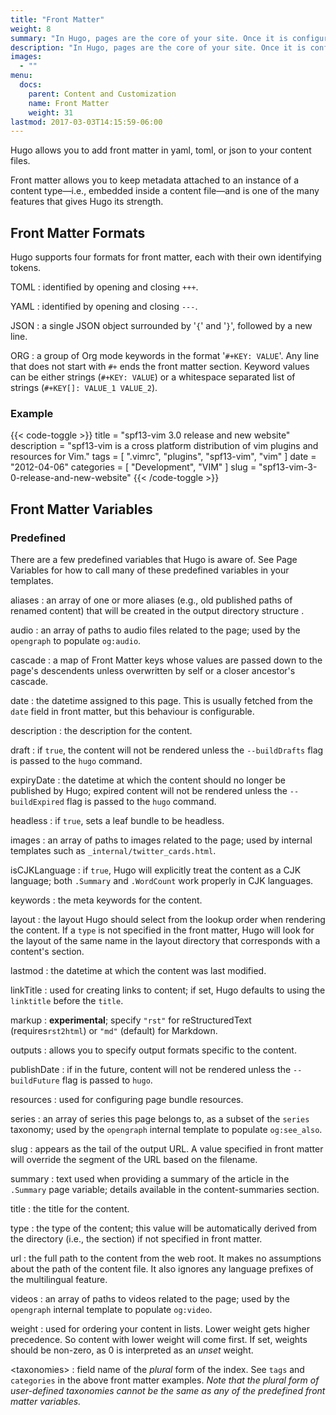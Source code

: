 ```yaml
---
title: "Front Matter"
weight: 8
summary: "In Hugo, pages are the core of your site. Once it is configured, pages are definitely the added value to your documentation site."
description: "In Hugo, pages are the core of your site. Once it is configured, pages are definitely the added value to your documentation site."
images: 
  - ""
menu:
  docs:
    parent: Content and Customization
    name: Front Matter
    weight: 31
lastmod: 2017-03-03T14:15:59-06:00
---
```


Hugo allows you to add front matter in yaml, toml, or json to your content files.

Front matter allows you to keep metadata attached to an instance of a content type—i.e., embedded inside a content file—and is one of the many features that gives Hugo its strength.

## Front Matter Formats

Hugo supports four formats for front matter, each with their own identifying tokens.

TOML
: identified by opening and closing `+++`.

YAML
: identified by opening and closing `---`.

JSON
: a single JSON object surrounded by '`{`' and '`}`', followed by a new line.

ORG
: a group of Org mode keywords in the format '`#+KEY: VALUE`'. Any line that does not start with `#+` ends the front matter section.
  Keyword values can be either strings (`#+KEY: VALUE`) or a whitespace separated list of strings (`#+KEY[]: VALUE_1 VALUE_2`).

  ### Example

{{< code-toggle >}}
title = "spf13-vim 3.0 release and new website"
description = "spf13-vim is a cross platform distribution of vim plugins and resources for Vim."
tags = [ ".vimrc", "plugins", "spf13-vim", "vim" ]
date = "2012-04-06"
categories = [
  "Development",
  "VIM"
]
slug = "spf13-vim-3-0-release-and-new-website"
{{< /code-toggle >}}

## Front Matter Variables

### Predefined

There are a few predefined variables that Hugo is aware of. See Page Variables for how to call many of these predefined variables in your templates.

aliases
: an array of one or more aliases (e.g., old published paths of renamed content) that will be created in the output directory structure . 

audio
: an array of paths to audio files related to the page; used by the `opengraph` to populate `og:audio`.

cascade
: a map of Front Matter keys whose values are passed down to the page's descendents unless overwritten by self or a closer ancestor's cascade. 

date
: the datetime assigned to this page. This is usually fetched from the `date` field in front matter, but this behaviour is configurable.

description
: the description for the content.

draft
: if `true`, the content will not be rendered unless the `--buildDrafts` flag is passed to the `hugo` command.

expiryDate
: the datetime at which the content should no longer be published by Hugo; expired content will not be rendered unless the `--buildExpired` flag is passed to the `hugo` command.

headless
: if `true`, sets a leaf bundle to be headless.

images
: an array of paths to images related to the page; used by internal templates such as `_internal/twitter_cards.html`.

isCJKLanguage
: if `true`, Hugo will explicitly treat the content as a CJK language; both `.Summary` and `.WordCount` work properly in CJK languages.

keywords
: the meta keywords for the content.

layout
: the layout Hugo should select from the lookup order when rendering the content. If a `type` is not specified in the front matter, Hugo will look for the layout of the same name in the layout directory that corresponds with a content's section.

lastmod
: the datetime at which the content was last modified.

linkTitle
: used for creating links to content; if set, Hugo defaults to using the `linktitle` before the `title`.

markup
: **experimental**; specify `"rst"` for reStructuredText (requires`rst2html`) or `"md"` (default) for Markdown.

outputs
: allows you to specify output formats specific to the content.

publishDate
: if in the future, content will not be rendered unless the `--buildFuture` flag is passed to `hugo`.

resources
: used for configuring page bundle resources.

series
: an array of series this page belongs to, as a subset of the `series` taxonomy; used by the `opengraph` internal template to populate `og:see_also`.

slug
: appears as the tail of the output URL. A value specified in front matter will override the segment of the URL based on the filename.

summary
: text used when providing a summary of the article in the `.Summary` page variable; details available in the content-summaries section.

title
: the title for the content.

type
: the type of the content; this value will be automatically derived from the directory (i.e., the section) if not specified in front matter.

url
: the full path to the content from the web root. It makes no assumptions about the path of the content file. It also ignores any language prefixes of the multilingual feature.

videos
: an array of paths to videos related to the page; used by the `opengraph` internal template to populate `og:video`.

weight
: used for ordering your content in lists. Lower weight gets higher precedence. So content with lower weight will come first. If set, weights should be non-zero, as 0 is interpreted as an *unset* weight.

\<taxonomies\>
: field name of the *plural* form of the index. See `tags` and `categories` in the above front matter examples. _Note that the plural form of user-defined taxonomies cannot be the same as any of the predefined front matter variables._
